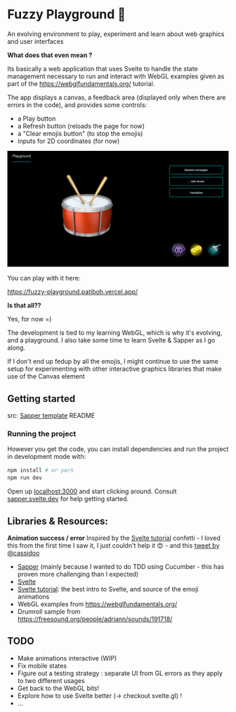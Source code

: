 # Fuzzy Playground 👾

An evolving environment to play, experiment and learn about web graphics and user interfaces

**What does that even mean ?**

Its basically a web application that uses Svelte to handle the state management necessary to run and interact with WebGL examples given as part of the https://webglfundamentals.org/ tutorial.

The app displays a canvas, a feedback area (displayed only when there are errors in the code), and provides some controls:

- a Play button
- a Refresh button (reloads the page for now)
- a "Clear emojis button" (to stop the emojis)
- inputs for 2D coordinates (for now)

![Fuzzy Playground](Fuzzy-Playground-focus.png)

You can play with it here:

https://fuzzy-playground.patiboh.vercel.app/

**Is that all??**

Yes, for now =)

The development is tied to my learning WebGL, which is why it's evolving, and a playground.
I also take some time to learn Svelte & Sapper as I go along.

If I don't end up fedup by all the emojis, I might continue to use the same setup for experimenting with other interactive graphics libraries that make use of the Canvas element

## Getting started

src: [Sapper template](https://github.com/sveltejs/sapper-template) README

### Running the project

However you get the code, you can install dependencies and run the project in development mode with:

```bash
npm install # or yarn
npm run dev
```

Open up [localhost:3000](http://localhost:3000) and start clicking around.
Consult [sapper.svelte.dev](https://sapper.svelte.dev) for help getting started.

## Libraries & Resources:

**Animation success / error**
Inspired by the [Svelte tutorial](https://svelte.dev/tutorial/basics) confetti - I loved this from the first time I saw it, I just couldn't help it 😍 - and this [tweet by @cassidoo](https://twitter.com/cassidoo/status/1280239175078273024?s=20)

- [Sapper](https://github.com/sveltejs/sapper) (mainly because I wanted to do TDD using Cucumber - this has proven more challenging than I expected)
- [Svelte](https://svelte.dev/)
- [Svelte tutorial](https://svelte.dev/tutorial/basics): the best intro to Svelte, and source of the emoji animations
- WebGL examples from https://webglfundamentals.org/
- Drumroll sample from https://freesound.org/people/adriann/sounds/191718/

## TODO

- Make animations interactive (WIP)
- Fix mobile states
- Figure out a testing strategy : separate UI from GL errors as they apply to two different usages
- Get back to the WebGL bits!
- Explore how to use Svelte better (-> checkout svelte.gl) !
- ...

